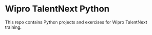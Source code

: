 # Wipro TalentNext Python

This repo contains Python projects and exercises for Wipro TalentNext training.
